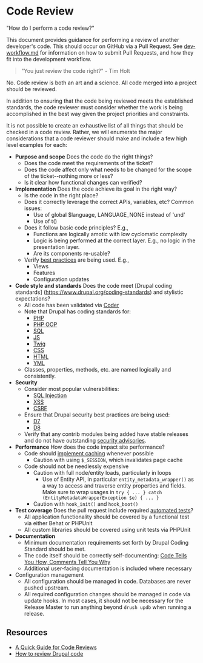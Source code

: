 # Code Review

"How do I perform a code review?"

This document provides guidance for performing a review of another developer's code. This should occur on GitHub via a Pull Request. See [dev-workflow.md](dev-workflow.md) for information on how to submit Pull Requests, and how they fit into the development workflow.

> "You just review the code right?" - Tim Holt

No. Code review is both an art and a science. All code merged into a project should be reviewed. 

In addition to ensuring that the code being reviewed meets the established standards, the code reviewer must consider whether the work is being accomplished in the best way given the project priorities and constraints. 

It is not possible to create an exhaustive list of all things that should be checked in a code review. Rather, we will enumerate the major considerations that a code reviewer should make and include a few high level examples for each:

* __Purpose and scope__ Does the code do the right things?
    * Does the code meet the requirements of the ticket?
    * Does the code affect only what needs to be changed for the
      scope of the ticket--nothing more or less?
    * Is it clear how functional changes can verified?
* __Implementation__ Does the code achieve its goal in the right way? 
    * Is the code in the right place?
    * Does it correctly leverage the correct APIs, variables, etc? Common issues:
        * Use of global $language, LANGUAGE_NONE instead of 'und'
        * Use of t() 
    * Does it follow basic code principles? E.g.,
        * Functions are logically amotic with low cyclomatic complexity
        * Logic is being performed at the correct layer. E.g., no logic in the presentation layer.
        * Are its components re-usable?
    * Verify [best practices](best-practices.md) are being used. E.g.,
        * Views
        * Features 
        * Configuration updates
* __Code style and standards__ Does the code meet [Drupal coding standards]
  (https://www.drupal.org/coding-standards) and stylistic expectations?
    * All code has been validated via [Coder](https://www.drupal.org/project/coder)
    * Note that Drupal has coding standards for:
        * [PHP](https://www.drupal.org/coding-standards)
        * [PHP OOP](https://www.drupal.org/node/608152)
        * [SQL](https://www.drupal.org/node/2497) 
        * [JS](https://www.drupal.org/node/172169)
        * [Twig](https://www.drupal.org/node/1823416)
        * [CSS](https://www.drupal.org/coding-standards/css)
        * [HTML](https://groups.drupal.org/node/6355)
        * [YML](https://www.drupal.org/coding-standards/config)
    * Classes, properties, methods, etc. are named logically and consistently.
* __Security__ 
    * Consider most popular vulnerabilities:
       * [SQL Injection](https://www.drupal.org/node/101495)
       * [XSS](https://docs.acquia.com/articles/introduction-cross-site-scripting-xss-and-drupal)
       * [CSRF](https://www.drupal.org/node/178896)
    * Ensure that Drupal security best practices are being used:
       * [D7](https://drupal.org/writing-secure-code)
       * [D8](https://www.drupal.org/node/2489544)
    * Verify that any contrib modules being added have stable releases and do not have outstanding [security advisories](https://www.drupal.org/security/contrib).
* __Performance__ How does the code impact site performance?
    * Code should [implement caching](best-practices.md#caching) whenever possible
        * Caution with using `$_SESSION`, which invalidates page cache
    * Code should not be needlessly expensive
        * Caution with full node/entity loads, particularly in loops
            * Use of Entity API, in particular `entity_metadata_wrapper()` as a way to 
              access and traverse entity properties and fields. Make sure to wrap usages 
              in `try { ... } catch (EntityMetadataWrapperException $e) { ... }`
        * Caution with `hook_init()` and `hook_boot()`
* __Test coverage__ Does the pull request include required [automated tests](readme/testing.md)? 
    * All application functionality should be covered by a functional test via either Behat or PHPUnit
    * All custom libraries should be covered using unit tests via PHPUnit
* __Documentation__
    * Minimum documentation requirements set forth by Drupal Coding Standard should be met.
    * The code itself should be correctly self-documenting: [Code Tells You How, Comments Tell You Why](http://blog.codinghorror.com/code-tells-you-how-comments-tell-you-why/)
    * Additional user-facing documentation is included where necessary
* Configuration management
    * All configuration should be managed in code. Databases are never pushed upstream.
    * All required configuration changes should be managed in code via update hooks. In most cases, it should not be necessary for the Release Master to run anything beyond `drush updb` when running a release.

## Resources

* [A Quick Guide for Code Reviews](https://www.lullabot.com/articles/a-quick-guide-for-code-reviews)
* [How to review Drupal code](http://colans.net/blog/how-review-drupal-code)
